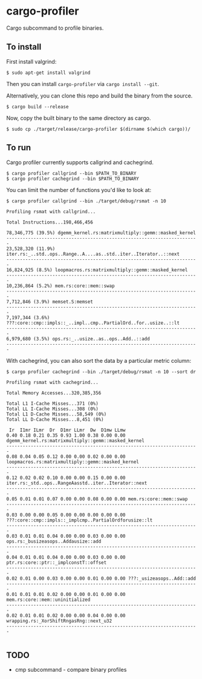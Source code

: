 # cargo-profiler

Cargo subcommand to profile binaries.

## To install

First install valgrind:

```
$ sudo apt-get install valgrind
```

Then you can install `cargo-profiler` via `cargo install --git`.


Alternatively, you can clone this repo and build the binary from the source.

```
$ cargo build --release
```

Now, copy the built binary to the same directory as cargo.

```
$ sudo cp ./target/release/cargo-profiler $(dirname $(which cargo))/
```

## To run

Cargo profiler currently supports callgrind and cachegrind.

```
$ cargo profiler callgrind --bin $PATH_TO_BINARY
$ cargo profiler cachegrind --bin $PATH_TO_BINARY
```

You can limit the number of functions you'd like to look at:

```
$ cargo profiler callgrind --bin ./target/debug/rsmat -n 10

Profiling rsmat with callgrind...

Total Instructions...198,466,456

78,346,775 (39.5%) dgemm_kernel.rs:matrixmultiply::gemm::masked_kernel
-----------------------------------------------------------------------
23,528,320 (11.9%) iter.rs:_..std..ops..Range..A....as..std..iter..Iterator..::next
-----------------------------------------------------------------------
16,824,925 (8.5%) loopmacros.rs:matrixmultiply::gemm::masked_kernel
-----------------------------------------------------------------------
10,236,864 (5.2%) mem.rs:core::mem::swap
-----------------------------------------------------------------------
7,712,846 (3.9%) memset.S:memset
-----------------------------------------------------------------------
7,197,344 (3.6%) ???:core::cmp::impls::_..impl..cmp..PartialOrd..for..usize..::lt
-----------------------------------------------------------------------
6,979,680 (3.5%) ops.rs:_..usize..as..ops..Add..::add
-----------------------------------------------------------------------

```

With cachegrind, you can also sort the data by a particular metric column:

```
$ cargo profiler cachegrind --bin ./target/debug/rsmat -n 10 --sort dr

Profiling rsmat with cachegrind...

Total Memory Accesses...320,385,356

Total L1 I-Cache Misses...371 (0%)
Total LL I-Cache Misses...308 (0%)
Total L1 D-Cache Misses...58,549 (0%)
Total LL D-Cache Misses...8,451 (0%)

 Ir  I1mr ILmr  Dr  D1mr LLmr  Dw  D1mw LLmw
0.40 0.18 0.21 0.35 0.93 1.00 0.38 0.00 0.00 dgemm_kernel.rs:matrixmultiply::gemm::masked_kernel
-----------------------------------------------------------------------
0.08 0.04 0.05 0.12 0.00 0.00 0.02 0.00 0.00 loopmacros.rs:matrixmultiply::gemm::masked_kernel
-----------------------------------------------------------------------
0.12 0.02 0.02 0.10 0.00 0.00 0.15 0.00 0.00 iter.rs:_std..ops..RangeAasstd..iter..Iterator::next
-----------------------------------------------------------------------
0.05 0.01 0.01 0.07 0.00 0.00 0.08 0.00 0.00 mem.rs:core::mem::swap
-----------------------------------------------------------------------
0.03 0.00 0.00 0.05 0.00 0.00 0.00 0.00 0.00 ???:core::cmp::impls::_implcmp..PartialOrdforusize::lt
-----------------------------------------------------------------------
0.03 0.01 0.01 0.04 0.00 0.00 0.03 0.00 0.00 ops.rs:_busizeasops..Addausize::add
-----------------------------------------------------------------------
0.04 0.01 0.01 0.04 0.00 0.00 0.03 0.00 0.00 ptr.rs:core::ptr::_implconstT::offset
-----------------------------------------------------------------------
0.02 0.01 0.00 0.03 0.00 0.00 0.01 0.00 0.00 ???:_usizeasops..Add::add
-----------------------------------------------------------------------
0.01 0.01 0.01 0.02 0.00 0.00 0.01 0.00 0.00 mem.rs:core::mem::uninitialized
-----------------------------------------------------------------------
0.02 0.01 0.01 0.02 0.00 0.00 0.04 0.00 0.00 wrapping.rs:_XorShiftRngasRng::next_u32
-----------------------------------------------------------------------


```



## TODO

* cmp subcommand - compare binary profiles
